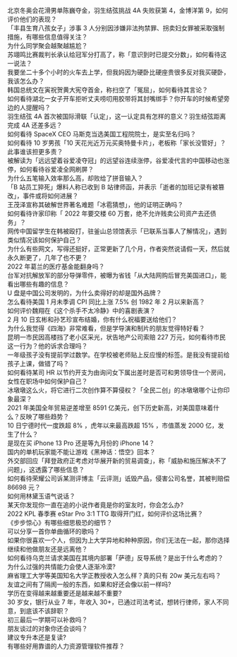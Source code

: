 北京冬奥会花滑男单陈巍夺金，羽生结弦挑战 4A 失败获第 4，金博洋第 9，如何评价他们的表现？  
「丰县生育八孩女子」涉事 3 人分别因涉嫌非法拘禁罪、拐卖妇女罪被采取强制措施，有哪些信息值得关注？  
为什么同学聚会越聚越尴尬？  
苏翊鸣比赛裁判长承认给冠军分打高了，称「意识到时已提交分数」，如何看待这一说法？  
我要坐二十多个小时的火车去上学，但我妈因为硬卧比硬座贵很多反对我买硬卧，我该怎么办？  
韩国总统文在寅祝贺黄大宪夺首金，称扫空了「冤屈」，如何看待其言论？  
如何看待湖北一女子开车拒听丈夫唠叨用胶带将其封嘴绑手？你开车的时候希望旁边的人提醒吗？  
羽生结弦 4A 首次被国际滑联「认定」，这一认定具有怎样的意义？羽生结弦距离完成 4A 还差多远？  
如何看待 SpaceX CEO 马斯克当选美国工程院院士，是实至名归吗？  
如何看待 10 岁男孩「10 天花光近万元买奥特曼卡片」，老板称「家长没管好」？此事谁该担更多责？  
被解读为「远远望着谷爱凌夺冠」的远望谷连续涨停，谷爱凌代言的中国移动也涨停，如何看待谷爱凌全网刷屏？  
为什么五笔输入效率那么高，却败给了拼音输入？  
「B 站员工猝死」爆料人称已收到 B 站律师函，并表示「逝者的加班记录有被篡改」，事件或将如何进展？  
王茂泽宣称其破解世界著名难题「冰雹猜想」，他的证明正确吗？  
如何看待许家印称「 2022 年要交楼 60 万套，绝不允许贱卖公司资产去还债务」？  
网传中国留学生在韩被殴打，驻釜山总领馆表示「已联系当事人了解情况」，遇到类似情况该如何保护自己？  
为什么有些网文，写得还挺好，正常更新了几个月，作者突然说请假一天，然后就永久断更了，几年了也不更？  
2022 年葛兰的医疗基金能翻身吗？  
台军对抗解放军的部分导弹零件，被曝为省钱「从大陆网购后冒充美国进口」，能看出哪些有趣的信息？  
U 盘是中国公司发明的，为什么卖得好的却是国外品牌？  
怎么看待美国 1 月未季调 CPI 同比上涨 7.5% 创 1982 年 2 月以来新高？  
如何评价魏翔在《这个杀手不太冷静》中的喜剧表演？  
2 月 10 日玄彬和孙艺珍宣布结婚，你有什么祝福要送给他们？  
为什么我觉得《四海》非常难看，但是学导演和制片的朋友觉得特好看？  
昆明一市民因高楼挡了老小区采光，状告地产公司索赔 227 万元，如何看待市民这一行为？他的诉求合理吗？  
一年级孩子没有提前学过数学。在学校被老师贴上反应慢的标签。是我没有提前给孩子上课，做错了吗？  
如何看待某司 HR 以节约开支为由询问女下属出差时是否可和男领导住一个房间，女性在职场中如何保护自己？  
冰墩墩这么火，将它进行二次创作算不算侵权？「全民二创」的冰墩墩哪个让你印象最深？  
2021 年美国全年贸易逆差增至 8591 亿美元，创下历史新高，对美国意味着什么？反映了哪些趋势？  
10 日宁德时代一度跌超 8% ，虎年以来最高跌超 15% ，市值蒸发 2000 亿，发生了什么？  
是现在买 iPhone 13 Pro 还是等九月份的 iPhone 14？  
国内的单机玩家能不能让游戏《黑神话：悟空》回本？  
外交部回应「拜登政府正考虑对华展开新的贸易调查」，称「威胁和施压解决不了问题」，这透露了哪些信息？  
如何看待荣耀公司诉某测评博主「云评测」诋毁产品，侵害公司名誉，其被判赔偿 86698 元？  
如何用林黛玉语气说话？  
某天你发现你一直在追的小说作者竟是你的室友时，你会怎么办?  
2022 KPL 春季赛 eStar Pro 3:1 TTG 取得开门红，如何评价这场比赛？  
《步步惊心》有哪些细思极恐的细节？  
可以分享一首你单曲循环的歌吗？  
如果你很喜欢一个人，但因为上大学异地和种种原因，你们无法在一起，那你选择继续和他做朋友还是远离他？  
如何看待乌克兰请求美国在其境内部署「萨德」反导系统？是出于什么考虑的？  
为什么过强的共情能力会使人逐渐冷漠?  
麻省理工大学等美国知名大学正教授收入怎么样？真的只有 20w 美元左右吗？  
友谊之间有了隔阂一般的东西，如果和好还会像以前一样吗?  
学历在变得越来越重要还是越来越不重要?  
30 岁女，银行从业 7 年，年收入 30+，已通过司法考试，想转行律师，家人不同意，到底该不该辞职？  
初三最后一学期可以补救吗？  
朋友谈过的对象你还会谈吗？  
建议专升本还是复读?  
有哪些好用靠谱的人力资源管理软件推荐？  
